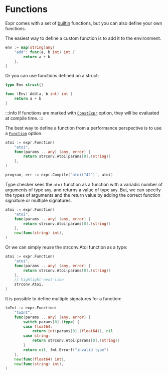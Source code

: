 # Functions

Expr comes with a set of [builtin](language-definition.md) functions, but you can also define your own functions.

The easiest way to define a custom function is to add it to the environment.

```go
env := map[string]any{
    "add": func(a, b int) int {
        return a + b
    },
}
```

Or you can use functions defined on a struct:

```go
type Env struct{}

func (Env) Add(a, b int) int {
    return a + b
}
```

:::info
If functions are marked with [`ConstExpr`](./configuration.md#constexpr) option, they will be evaluated at compile time.
:::

The best way to define a function from a performance perspective is to use a [`Function`](https://pkg.go.dev/github.com/ilius/expr#Function) option.

```go
atoi := expr.Function(
    "atoi",
    func(params ...any) (any, error) {
        return strconv.Atoi(params[0].(string))
    },
)

program, err := expr.Compile(`atoi("42")`, atoi)
```

Type checker sees the `atoi` function as a function with a variadic number of arguments of type `any`, and returns 
a value of type `any`. But, we can specify the types of arguments and the return value by adding the correct function 
signature or multiple signatures.

```go
atoi := expr.Function(
    "atoi",
    func(params ...any) (any, error) {
        return strconv.Atoi(params[0].(string))
    },
    new(func(string) int),
)
```

Or we can simply reuse the strconv.Atoi function as a type:

```go
atoi := expr.Function(
    "atoi",
    func(params ...any) (any, error) {
        return strconv.Atoi(params[0].(string))
    },
    // highlight-next-line
    strconv.Atoi,
)
```

It is possible to define multiple signatures for a function:

```go
toInt := expr.Function(
    "toInt",
    func(params ...any) (any, error) {
        switch params[0].(type) {
        case float64:
            return int(params[0].(float64)), nil
        case string:
            return strconv.Atoi(params[0].(string))
        }
        return nil, fmt.Errorf("invalid type")
    },
    new(func(float64) int),
    new(func(string) int),
)
```
